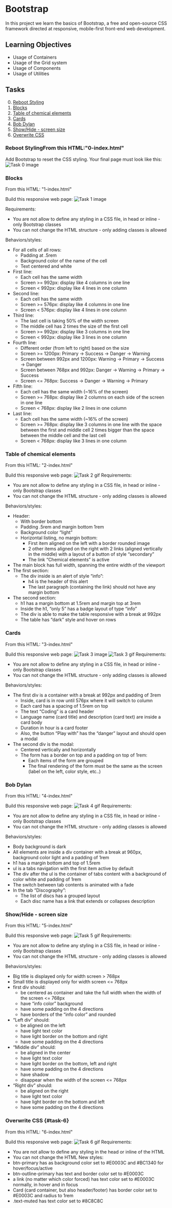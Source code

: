 # Bootstrap
In this project we learn the basics of Bootstrap, a free and open-source CSS framework directed at responsive, mobile-first front-end web development.
## Learning Objectives
- Usage of Containers
- Usage of the Grid system
- Usage of Components
- Usage of Utilities
## Tasks
0. [Reboot Styling](#Reboot-Styling)
1. [Blocks](#Blocks)
2. [Table of chemical elements](#Table-of-chemical-elements)
3. [Cards](#Cards)
4. [Bob Dylan](#Bob-dylan)
5. [Show/Hide - screen size](#task-five)
6. [Overwrite CSS](#Overwrite-css)

### Reboot StylingFrom this HTML:"0-index.html"
Add Bootstrap to reset the CSS styling.
Your final page must look like this:
![Task 0 image](images/0b67c90b07246a25d1f8.jpg)

### Blocks
From this HTML:
"1-index.html"

Build this responsive web page:
![Task 1 image](images/1-index.gif)

Requirements:
- You are not allow to define any styling in a CSS file, in head or inline - only Bootstrap classes
- You can not change the HTML structure - only adding classes is allowed

Behaviors/styles:
- For all cells of all rows:
    - Padding at .5rem
    - Background color of the name of the cell
    - Text centered and white
- First line:
    - Each cell has the same width
    - Screen >= 992px: display like 4 columns in one line
    - Screen < 992px: display like 4 lines in one column
- Second line:
    - Each cell has the same width
    - Screen >= 576px: display like 4 columns in one line
    - Screen < 576px: display like 4 lines in one column
- Third line:
    - The last cell is taking 50% of the width screen
    - The middle cell has 2 times the size of the first cell
    - Screen >= 992px: display like 3 columns in one line
    - Screen < 992px: display like 3 lines in one column
- Fourth line:
    - Different order (from left to right) based on the size
    - Screen >= 1200px: Primary -> Success -> Danger -> Warning
    - Screen between 992px and 1200px: Warning -> Primary -> Success -> Danger
    - Screen between 768px and 992px: Danger -> Warning -> Primary -> Success
    - Screen <= 768px: Success -> Danger -> Warning -> Primary
- Fifth line:
    - Each cell has the same width (~16% of the screen)
    - Screen >= 768px: display like 2 columns on each side of the screen in one line
    - Screen < 768px: display like 2 lines in one column
- Last line:
    - Each cell has the same width (~16% of the screen)
    - Screen >= 768px: display like 3 columns in one line with the space between the first and middle cell 2 times bigger than the space between the middle cell and the last cell
    - Screen < 768px: display like 3 lines in one column

### Table of chemical elements
From this HTML:
"2-index.html"

Build this responsive web page:
![Task 2 gif](images/2-index.gif)
Requirements:
- You are not allow to define any styling in a CSS file, in head or inline - only Bootstrap classes
- You can not change the HTML structure - only adding classes is allowed

Behaviors/styles:
- Header:
    - With border bottom
    - Padding .5rem and margin bottom 1rem
    - Background color “light”
    - Horizontal listing, no margin bottom:
        - First item aligned on the left with a border rounded image
        - 2 other items aligned on the right with 2 links (aligned vertically in the middle) with a layout of a button of style “secondary”
        - The link “Chemical elements” is active
- The main block has full width, spanning the entire width of the viewport
- The first section:
    - The div inside is an alert of style “info”:
        - h4 is the header of this alert
        - The last paragraph (containing the link) should not have any margin bottom
- The second section:
    - h1 has a margin bottom at 1.5rem and margin top at 3rem
    - Inside the h1, “only 5” has a badge layout of type “info”
    - The div is able to make the table responsive with a break at 992px
    - The table has “dark” style and hover on rows

### Cards
From this HTML:
"3-index.html"

Build this responsive web page:
![Task 3 image](images/3-index.png)
![Task 3 gif](images/3-index.gif)
Requirements:
- You are not allow to define any styling in a CSS file, in head or inline - only Bootstrap classes
- You can not change the HTML structure - only adding classes is allowed

Behaviors/styles:
- The first div is a container with a break at 992px and padding of 3rem
    - Inside, card is in row until 576px where it will switch to column
    - Each card has a spacing of 1.5rem on top
    - The text “Coding” is a card header
    - Language name (card title) and description (card text) are inside a card body
    - Duration in hour is a card footer
    - Also, the button “Play with” has the “danger” layout and should open a modal
- The second div is the modal:
    - Centered vertically and horizontally
    - The form has a border on top and a padding on top of 1rem:
        - Each items of the form are grouped
        - The final rendering of the form must be the same as the screen (label on the left, color style, etc..)

### Bob Dylan
From this HTML:
"4-index.html"

Build this responsive web page:
![Task 4 gif](images/4-index.gif)
Requirements:
- You are not allow to define any styling in a CSS file, in head or inline - only Bootstrap classes
- You can not change the HTML structure - only adding classes is allowed

Behaviors/styles:
- Body background is dark
- All elements are inside a div container with a break at 960px, background color light and a padding of 1rem
- h1 has a margin bottom and top of 1.5rem
- ul is a tabs navigation with the first item active by default
- The div after the ul is the container of tabs content with a background of color white and padding of 1rem
- The switch between tab contents is animated with a fade
- In the tab “Discography”:
    - The list of discs has a grouped layout
    - Each disc name has a link that extends or collapses description

### <a name="task-five"></a>Show/Hide - screen size
From this HTML:
"5-index.html"

Build this responsive web page:
![Task 5 gif](images/5-index.gif)
Requirements:
- You are not allow to define any styling in a CSS file, in head or inline - only Bootstrap classes
- You can not change the HTML structure - only adding classes is allowed

Behaviors/styles:
- Big title is displayed only for width screen > 768px
- Small title is displayed only for width screen <= 768px
- first div should:
    - be centered as container and take the full width when the width of the screen <= 768px
    - have “info color” background
    - have some padding on the 4 directions
    - have borders of the “info color” and rounded
- “Left div” should:
    - be aligned on the left
    - have light text color
    - have light border on the bottom and right
    - have some padding on the 4 directions
- “Middle div” should:
    - be aligned in the center
    - have light text color
    - have light border on the bottom, left and right
    - have some padding on the 4 directions
    - have shadow
    - disappear when the width of the screen <= 768px
- “Right div” should:
    - be aligned on the right
    - have light text color
    - have light border on the bottom and left
    - have some padding on the 4 directions

### Overwrite CSS {#task-6}
From this HTML:
"6-index.html"

Build this responsive web page:
![Task 6 gif](images/6-index.gif)
Requirements:
- You are not allow to define any styling in the head or inline of the HTML
- You can not change the HTML
New styles:
- btn-primary has as background color set to #E0003C and #BC1340 for hover/focus/active
- btn-outline-primary has text and border color set to #E0003C
- a link (no matter which color forced) has text color set to #E0003C normally, in hover and in focus
- Card (card container, but also header/footer) has border color set to #E0003C and radius to 1rem
- .text-muted has text color set to #8C8C8C
